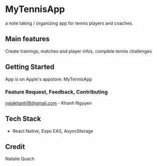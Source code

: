 # MyTennisApp

a note taking / organizing app for tennis players and coaches. 

## Main features

Create trainings, matches and player infos, complete tennis challenges
   
## Getting Started

App is on Apple's appstore: MyTennisApp

### Feature Request, Feedback, Contributing

ngiakhanh18@gmail.com - Khanh Nguyen

## Tech Stack

- React Native, Expo EAS, AsyncStorage

## Credit

Natalie Quach 
